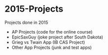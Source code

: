 # 2015-Projects
Projects done in 2015
- AP Projects (code for the online course)
- EpicSaxGuy (joke project after South Dakota)
- Grieg vs Twain App (IB CAS Project)
- Other App Projects (junk and test apps)
